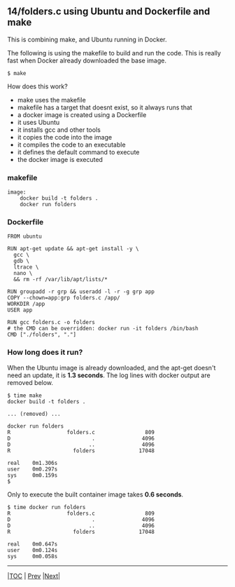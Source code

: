 ## 14/folders.c using Ubuntu and Dockerfile and make

This is combining make, and Ubuntu running in Docker.

The following is using the makefile to build and run the code. This is really fast when Docker already downloaded the base image. 
```
$ make
```

How does this work?
- make uses the makefile
- makefile has a target that doesnt exist, so it always runs that
- a docker image is created using a Dockerfile
- it uses Ubuntu
- it installs gcc and other tools
- it copies the code into the image
- it compiles the code to an executable
- it defines the default command to execute
- the docker image is executed


### makefile

```
image:
	docker build -t folders .
	docker run folders
```


### Dockerfile

```
FROM ubuntu

RUN apt-get update && apt-get install -y \
  gcc \
  gdb \
  ltrace \
  nano \
  && rm -rf /var/lib/apt/lists/*

RUN groupadd -r grp && useradd -l -r -g grp app
COPY --chown=app:grp folders.c /app/
WORKDIR /app
USER app

RUN gcc folders.c -o folders
# the CMD can be overridden: docker run -it folders /bin/bash
CMD ["./folders", "."]
```


### How long does it run?
When the Ubuntu image is already downloaded, and the apt-get doesn't need an update, it is **1.3 seconds**.
The log lines with docker output are removed below.

```
$ time make
docker build -t folders .

... (removed) ...

docker run folders
R                  folders.c                809
D                          .               4096
D                         ..               4096
R                    folders              17048

real    0m1.306s
user    0m0.297s
sys     0m0.159s
$
```

Only to execute the built container image takes **0.6 seconds**.
```
$ time docker run folders
R                  folders.c                809
D                          .               4096
D                         ..               4096
R                    folders              17048

real    0m0.647s
user    0m0.124s
sys     0m0.058s
```


---
|[TOC](../../README.md) | [Prev](../13/README.md) |[Next](../15/README.md)|